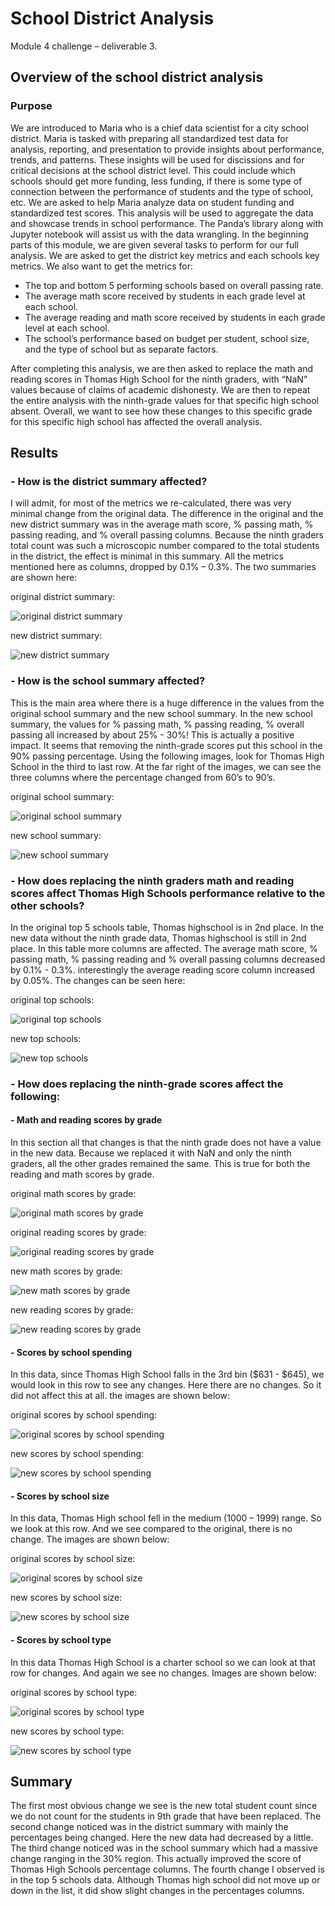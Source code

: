 # School District Analysis
Module 4 challenge – deliverable 3. 

## Overview of the school district analysis
### Purpose
We are introduced to Maria who is a chief data scientist for a city school district. Maria is tasked with preparing all standardized test data for analysis, reporting, and presentation to provide insights about performance, trends, and patterns. These insights will be used for discissions and for critical decisions at the school district level. This could include which schools should get more funding, less funding, if there is some type of connection between the performance of students and the type of school, etc. We are asked to help Maria analyze data on student funding and standardized test scores. This analysis will be used to aggregate the data and showcase trends in school performance. The Panda’s library along with Jupyter notebook will assist us with the data wrangling. In the beginning parts of this module, we are given several tasks to perform for our full analysis. We are asked to get the district key metrics and each schools key metrics. We also want to get the metrics for:
- The top and bottom 5 performing schools based on overall passing rate.
- The average math score received by students in each grade level at each school.
- The average reading and math score received by students in each grade level at each school.
- The school’s performance based on budget per student, school size, and the type of school but as separate factors. 

After completing this analysis, we are then asked to replace the math and reading scores in Thomas High School for the ninth graders, with “NaN” values because of claims of academic dishonesty. We are then to repeat the entire analysis with the ninth-grade values for that specific high school absent. Overall, we want to see how these changes to this specific grade for this specific high school has affected the overall analysis. 

## Results
### - How is the district summary affected?
I will admit, for most of the metrics we re-calculated, there was very minimal change from the original data. The difference in the original and the new district summary was in the average math score, % passing math, % passing reading, and % overall passing columns. Because the ninth graders total count was such a microscopic number compared to the total students in the district, the effect is minimal in this summary. All the metrics mentioned here as columns, dropped by 0.1% – 0.3%. The two summaries are shown here:

original district summary:

![original district summary](https://github.com/DaniliukK95/school_district_analysis/blob/main/images/original_district_summary.png)

new district summary:

![new district summary](https://github.com/DaniliukK95/school_district_analysis/blob/main/images/new_district_summary.png)

### - How is the school summary affected?
This is the main area where there is a huge difference in the values from the original school summary and the new school summary. In the new school summary, the values for % passing math, % passing reading, % overall passing all increased by about 25% - 30%! This is actually a positive impact. It seems that removing the ninth-grade scores put this school in the 90% passing percentage. Using the following images, look for Thomas High School in the third to last row. At the far right of the images, we can see the three columns where the percentage changed from 60’s to 90’s.  

original school summary:

![original school summary](https://github.com/DaniliukK95/school_district_analysis/blob/main/images/original_school_summary.png)

new school summary:

![new school summary](https://github.com/DaniliukK95/school_district_analysis/blob/main/images/new_school_summary.png)

### - How does replacing the ninth graders math and reading scores affect Thomas High Schools performance relative to the other schools?
In the original top 5 schools table, Thomas highschool is in 2nd place. In the new data without the ninth grade data, Thomas highschool is still in 2nd place. In this table more columns are affected. The average math score, % passing math, % passing reading and % overall passing columns decreased by 0.1% - 0.3%. interestingly the average reading score column increased by 0.05%. The changes can be seen here:

original top schools:

![original top schools](https://github.com/DaniliukK95/school_district_analysis/blob/main/images/original_top_schools.png)

new top schools:

![new top schools](https://github.com/DaniliukK95/school_district_analysis/blob/main/images/new_top_schools.png)

### - How does replacing the ninth-grade scores affect the following:

#### - Math and reading scores by grade
In this section all that changes is that the ninth grade does not have a value in the new data. Because we replaced it with NaN and only the ninth graders, all the other grades remained the same. This is true for both the reading and math scores by grade.

original math scores by grade:

![original math scores by grade](https://github.com/DaniliukK95/school_district_analysis/blob/main/images/original_math_scores_by_grade.png)

original reading scores by grade:

![original reading scores by grade](https://github.com/DaniliukK95/school_district_analysis/blob/main/images/original_reading_scores_by_grade.png)

new math scores by grade:

![new math scores by grade](https://github.com/DaniliukK95/school_district_analysis/blob/main/images/new_math_scores_by_grade.png)

new reading scores by grade:

![new reading scores by grade](https://github.com/DaniliukK95/school_district_analysis/blob/main/images/new_reading_scores_by_grade.png)

#### - Scores by school spending
In this data, since Thomas High School falls in the 3rd bin ($631 - $645), we would look in this row to see any changes. Here there are no changes. So it did not affect this at all. the images are shown below:

original scores by school spending:

![original scores by school spending](https://github.com/DaniliukK95/school_district_analysis/blob/main/images/original_scores_by_school_spending.png)

new scores by school spending:

![new scores by school spending](https://github.com/DaniliukK95/school_district_analysis/blob/main/images/new_scores_by_school_spending.png)

#### - Scores by school size
In this data, Thomas High school fell in the medium (1000 – 1999) range. So we look at this row. And we see compared to the original, there is no change. The images are shown below:

original scores by school size:

![original scores by school size](https://github.com/DaniliukK95/school_district_analysis/blob/main/images/original_scores_by_school_size.png)

new scores by school size:

![new scores by school size](https://github.com/DaniliukK95/school_district_analysis/blob/main/images/new_scores_by_school_size.png)


#### - Scores by school type
In this data Thomas High School is a charter school so we can look at that row for changes. And again we see no changes. Images are shown below:

original scores by school type:

![original scores by school type](https://github.com/DaniliukK95/school_district_analysis/blob/main/images/original_scores_by_school_type.png)

new scores by school type:

![new scores by school type](https://github.com/DaniliukK95/school_district_analysis/blob/main/images/new_scores_by_school_type.png)

## Summary
The first most obvious change we see is the new total student count since we do not count for the students in 9th grade that have been replaced. The second change noticed was in the district summary with mainly the percentages being changed. Here the new data had decreased by a little. The third change noticed was in the school summary which had a massive change ranging in the 30% region. This actually improved the score of Thomas High Schools percentage columns. The fourth change I observed is in the top 5 schools data. Although Thomas high school did not move up or down in the list, it did show slight changes in the percentages columns.
